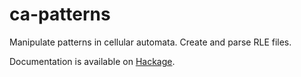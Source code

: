 # ca-patterns
Manipulate patterns in cellular automata. Create and parse RLE files.

Documentation is available on [Hackage](https://hackage.haskell.org/package/ca-patterns).
